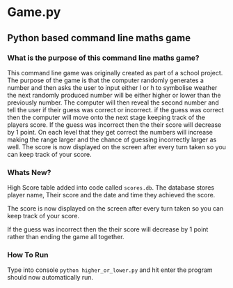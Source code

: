 # Game.py
## Python based command line maths game


### What is the purpose of this command line maths game?

This command line game was originally created as part of a school project.
The purpose of the game is that the computer randomly generates a number and then 
asks the user to input either l or h to symbolise weather the next randomly produced
number will be either higher or lower than the previously number. The computer will 
then reveal the second number and tell the user if their guess was correct or incorrect.
if the guess was correct then the computer will move onto the next stage keeping track
of the players score. If the guess was incorrect then the their score will decrease by 1 point. On each level that they get correct the numbers will increase making 
the range larger and the chance of guessing incorrectly larger as well.
The score is now displayed on the screen after every turn taken so you can keep track of your score.

### Whats New?

High Score table added into code called `scores.db`. The database stores player name, Their score and the date and time they achieved the score.

The score is now displayed on the screen after every turn taken so you can keep track of your score.

If the guess was incorrect then the their score will decrease by 1 point rather than ending the game all together.

### How To Run

Type into console `python higher_or_lower.py` and hit enter
the program should now automatically run.